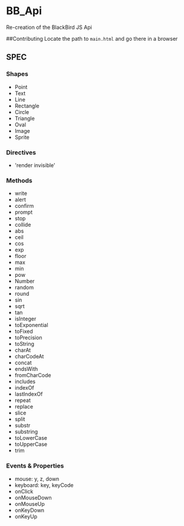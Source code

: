 # BB_Api
 Re-creation of the BlackBird JS Api

##Contributing
 Locate the path to `main.html` and go there in a browser

## SPEC

### Shapes
 - Point
 - Text
 - Line
 - Rectangle
 - Circle
 - Triangle
 - Oval
 - Image
 - Sprite
 
### Directives
 - 'render invisible'

### Methods
 - write
 - alert
 - confirm
 - prompt
 - stop
 - collide
 - abs
 - ceil
 - cos
 - exp
 - floor
 - max
 - min
 - pow
 - Number
 - random
 - round
 - sin
 - sqrt
 - tan
 - isInteger
 - toExponential
 - toFixed
 - toPrecision
 - toString
 - charAt
 - charCodeAt
 - concat
 - endsWith
 - fromCharCode
 - includes
 - indexOf
 - lastIndexOf
 - repeat
 - replace
 - slice
 - split
 - substr
 - substring
 - toLowerCase
 - toUpperCase
 - trim

### Events & Properties
 - mouse: y, z, down
 - keyboard: key, keyCode
 - onClick
 - onMouseDown
 - onMouseUp
 - onKeyDown
 - onKeyUp
